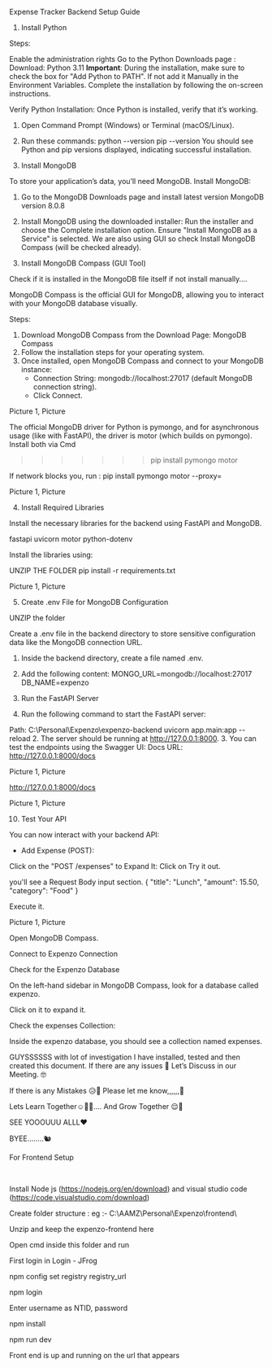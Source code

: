 Expense Tracker Backend Setup Guide 

1. Install Python 

Steps: 

Enable the administration rights 
Go to the Python Downloads page : Download:  Python 3.11 
**Important**: During the installation, make sure to check the box for "Add Python to PATH". If not add it Manually in the Environment Variables. 
Complete the installation by following the on-screen instructions. 

Verify Python Installation: Once Python is installed, verify that it’s working. 
1. Open Command Prompt (Windows) or Terminal (macOS/Linux). 
2. Run these commands: 
   python --version 
   pip --version 
You should see Python and pip versions displayed, indicating successful installation. 

2. Install MongoDB 

To store your application’s data, you’ll need MongoDB. 
Install MongoDB: 
1. Go to the MongoDB Downloads page and install latest version MongoDB version 8.0.8 
2. Install MongoDB using the downloaded installer: 
   Run the installer and choose the Complete installation option. Ensure "Install MongoDB as a Service" is selected. 
We are also using GUI so check Install MongoDB Compass (will be checked already). 

3. Install MongoDB Compass (GUI Tool) 

Check if it is installed in the MongoDB file itself if not install manually…. 

MongoDB Compass is the official GUI for MongoDB, allowing you to interact with your MongoDB database visually. 

Steps: 
1. Download MongoDB Compass from the Download Page: MongoDB Compass 
2. Follow the installation steps for your operating system. 
3. Once installed, open MongoDB Compass and connect to your MongoDB instance: 
   - Connection String: mongodb://localhost:27017 (default MongoDB connection string). 
   - Click Connect.  

Picture 1, Picture 

 

The official MongoDB driver for Python is pymongo, and for asynchronous usage (like with FastAPI), the driver is motor (which builds on pymongo). Install both via Cmd 

>>>>>>>  pip install pymongo motor 

 

If network blocks you, run : pip install pymongo motor --proxy=

Picture 1, Picture 

 

4. Install Required Libraries 

Install the necessary libraries for the backend using FastAPI and MongoDB. 

  fastapi 
   uvicorn 
   motor 
   python-dotenv 

Install the libraries using: 

UNZIP THE FOLDER 
   pip install -r requirements.txt 
 

Picture 1, Picture 

5. Create .env File for MongoDB Configuration 

UNZIP the folder  

Create a .env file in the backend directory to store sensitive configuration data like the MongoDB connection URL. 
1. Inside the backend directory, create a file named .env. 
2. Add the following content: 
   MONGO_URL=mongodb://localhost:27017 
   DB_NAME=expenzo 

6. Run the FastAPI Server 

 
1. Run the following command to start the FastAPI server: 

Path: C:\Personal\Expenzo\expenzo-backend 
   uvicorn app.main:app --reload 
2. The server should be running at http://127.0.0.1:8000. 
3. You can test the endpoints using the Swagger UI: 
   Docs URL: http://127.0.0.1:8000/docs 

 

Picture 1, Picture 

 

 

 

 

 

http://127.0.0.1:8000/docs 

Picture 1, Picture 

10. Test Your API 

You can now interact with your backend API: 
- Add Expense (POST): 

Click on the "POST /expenses" to Expand It: Click on Try it out. 

you'll see a Request Body input section. 
       { 
         "title": "Lunch", 
         "amount": 15.50, 
         "category": "Food" 
       } 
 

Execute it. 

Picture 1, Picture 

 

 

 

Open MongoDB Compass. 

Connect to Expenzo Connection 

Check for the Expenzo Database 

On the left-hand sidebar in MongoDB Compass, look for a database called expenzo. 

Click on it to expand it. 

Check the expenses Collection: 

Inside the expenzo database, you should see a collection named expenses. 

 

 

 

GUYSSSSSS with lot of investigation I have installed, tested and then created this document. 
If there are any issues 🧐 Let’s Discuss in our Meeting. 🤓 

 

If there is any Mistakes 😥🫥 Please let me know,,,,,,🫡 

 

Lets Learn Together☺️🤯🦾…. And Grow Together 😌🥸 

 

SEE YOOOUUU ALLL❤️ 

BYEE……..🐿️ 

 

 

For Frontend Setup 

  

Install Node js (https://nodejs.org/en/download) and visual studio code (https://code.visualstudio.com/download)  

Create folder structure : eg :- C:\AAMZ\Personal\Expenzo\frontend\ 

Unzip and keep the expenzo-frontend here 

Open cmd inside this folder and run 

First login in Login - JFrog 

npm config set registry registry_url

npm login 

Enter username as NTID, password  

npm install 

npm run dev 

Front end is up and running on the url that appears 

 
